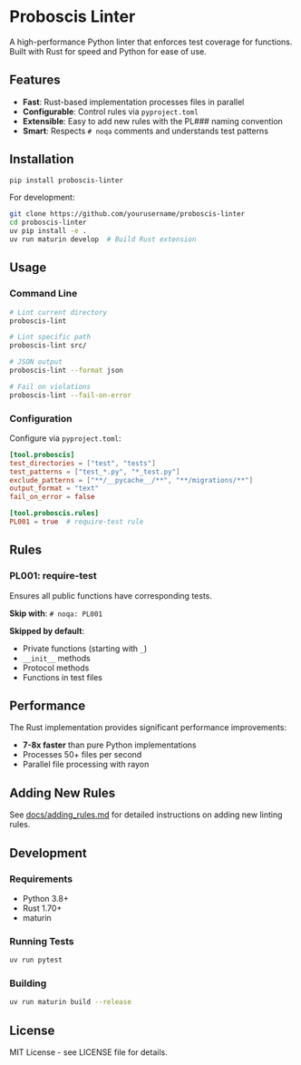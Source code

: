 # Proboscis Linter

A high-performance Python linter that enforces test coverage for functions. Built with Rust for speed and Python for ease of use.

## Features

- **Fast**: Rust-based implementation processes files in parallel
- **Configurable**: Control rules via `pyproject.toml`
- **Extensible**: Easy to add new rules with the PL### naming convention
- **Smart**: Respects `# noqa` comments and understands test patterns

## Installation

```bash
pip install proboscis-linter
```

For development:
```bash
git clone https://github.com/yourusername/proboscis-linter
cd proboscis-linter
uv pip install -e .
uv run maturin develop  # Build Rust extension
```

## Usage

### Command Line

```bash
# Lint current directory
proboscis-lint

# Lint specific path
proboscis-lint src/

# JSON output
proboscis-lint --format json

# Fail on violations
proboscis-lint --fail-on-error
```

### Configuration

Configure via `pyproject.toml`:

```toml
[tool.proboscis]
test_directories = ["test", "tests"]
test_patterns = ["test_*.py", "*_test.py"]
exclude_patterns = ["**/__pycache__/**", "**/migrations/**"]
output_format = "text"
fail_on_error = false

[tool.proboscis.rules]
PL001 = true  # require-test rule
```

## Rules

### PL001: require-test

Ensures all public functions have corresponding tests.

**Skip with**: `# noqa: PL001`

**Skipped by default**:
- Private functions (starting with `_`)
- `__init__` methods
- Protocol methods
- Functions in test files

## Performance

The Rust implementation provides significant performance improvements:
- **7-8x faster** than pure Python implementations
- Processes 50+ files per second
- Parallel file processing with rayon

## Adding New Rules

See [docs/adding_rules.md](docs/adding_rules.md) for detailed instructions on adding new linting rules.

## Development

### Requirements

- Python 3.8+
- Rust 1.70+
- maturin

### Running Tests

```bash
uv run pytest
```

### Building

```bash
uv run maturin build --release
```

## License

MIT License - see LICENSE file for details.